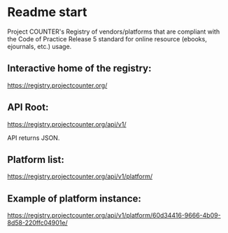 # Readme start

Project COUNTER's Registry of vendors/platforms that are compliant with the Code of Practice Release 5 standard for online resource (ebooks, ejournals, etc.) usage.

## Interactive home of the registry:
https://registry.projectcounter.org/

## API Root:
https://registry.projectcounter.org/api/v1/

API returns JSON.

## Platform list:
https://registry.projectcounter.org/api/v1/platform/

## Example of platform instance:
https://registry.projectcounter.org/api/v1/platform/60d34416-9666-4b09-8d58-220ffc04901e/